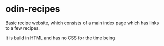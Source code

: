 # odin-recipes
Basic recipe website, which consists of a main index page which has links to a few recipes.

It is build in HTML and has no CSS for the time being